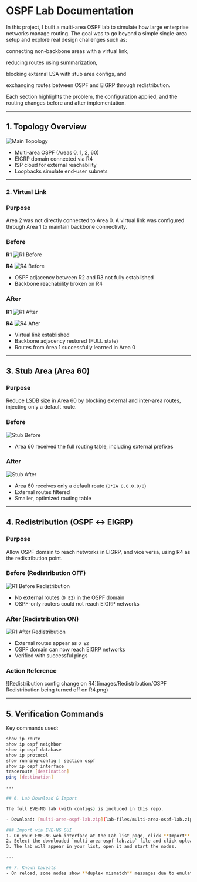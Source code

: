 # OSPF Lab Documentation

In this project, I built a multi-area OSPF lab to simulate how large enterprise networks manage routing. The goal was to go beyond a simple single-area setup and explore real design challenges such as:

connecting non-backbone areas with a virtual link,

reducing routes using summarization,

blocking external LSA with stub area configs, and

exchanging routes between OSPF and EIGRP through redistribution.

Each section highlights the problem, the configuration applied, and the routing changes before and after implementation.

---

## 1. Topology Overview
![Main Topology](images/Topology/topology.png)

- Multi-area OSPF (Areas 0, 1, 2, 60)
- EIGRP domain connected via R4
- ISP cloud for external reachability
- Loopbacks simulate end-user subnets

---

### 2. Virtual Link

### Purpose
Area 2 was not directly connected to Area 0. A virtual link was configured through Area 1 to maintain backbone connectivity.

### Before
**R1**
![R1 Before](images/Virtual-link/Virtual-link-before/R1_before.png)

**R4**
![R4 Before](images/Virtual-link/Virtual-link-before/R4_before.png)

- OSPF adjacency between R2 and R3 not fully established
- Backbone reachability broken on R4

### After
**R1**
![R1 After](images/Virtual-link/Virtual-link-after/R1_after.png)

**R4**
![R4 After](images/Virtual-link/Virtual-link-after/R4_after.png)

- Virtual link established
- Backbone adjacency restored (FULL state)
- Routes from Area 1 successfully learned in Area 0

---

## 3. Stub Area (Area 60)

### Purpose
Reduce LSDB size in Area 60 by blocking external and inter-area routes, injecting only a default route.

### Before
![Stub Before](images/Stub-area/Stub-before/Stub_area_before.png)

- Area 60 received the full routing table, including external prefixes

### After
![Stub After](images/Stub-area/Stub-after/Stub_area_after.png)

- Area 60 receives only a default route (`O*IA 0.0.0.0/0`)
- External routes filtered
- Smaller, optimized routing table

---

## 4. Redistribution (OSPF ↔ EIGRP)

### Purpose
Allow OSPF domain to reach networks in EIGRP, and vice versa, using R4 as the redistribution point.

### Before (Redistribution OFF)
![R1 Before Redistribution](images/Redistribution/Redistribution-before/R1_before.png)

- No external routes (`O E2`) in the OSPF domain
- OSPF-only routers could not reach EIGRP networks

### After (Redistribution ON)
![R1 After Redistribution](images/Redistribution/Redistribution-after/R1_after.png)

- External routes appear as `O E2`
- OSPF domain can now reach EIGRP networks
- Verified with successful pings

### Action Reference
![Redistribution config change on R4](images/Redistribution/OSPF Redistribution being turned off on R4.png)

---

## 5. Verification Commands

Key commands used:
```bash
show ip route
show ip ospf neighbor
show ip ospf database
show ip protocol
show running-config | section ospf
show ip ospf interface
traceroute [destination]
ping [destination]

---

## 6. Lab Download & Import

The full EVE-NG lab (with configs) is included in this repo.

- Download: [multi-area-ospf-lab.zip](lab-files/multi-area-ospf-lab.zip)

### Import via EVE-NG GUI
1. On your EVE-NG web interface at the Lab list page, click **Import** at the top.  
2. Select the downloaded `multi-area-ospf-lab.zip` file and click upload.  
3. The lab will appear in your list, open it and start the nodes.  

---

## 7. Known Caveats
- On reload, some nodes show **duplex mismatch** messages due to emulation quirks; routing is unaffected.
